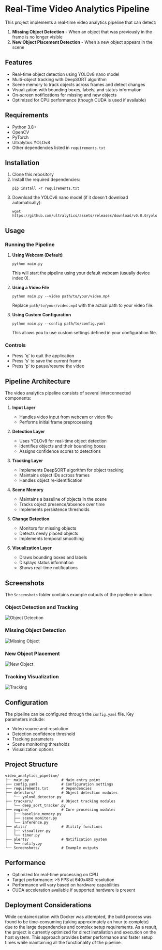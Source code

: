 # Real-Time Video Analytics Pipeline

This project implements a real-time video analytics pipeline that can detect:

1. **Missing Object Detection** - When an object that was previously in the frame is no longer visible
2. **New Object Placement Detection** - When a new object appears in the scene

## Features

- Real-time object detection using YOLOv8 nano model
- Multi-object tracking with DeepSORT algorithm
- Scene memory to track objects across frames and detect changes
- Visualization with bounding boxes, labels, and status information
- On-screen notifications for missing and new objects
- Optimized for CPU performance (though CUDA is used if available)

## Requirements

- Python 3.8+
- OpenCV
- PyTorch
- Ultralytics YOLOv8
- Other dependencies listed in `requirements.txt`

## Installation

1. Clone this repository
2. Install the required dependencies:
   ```
   pip install -r requirements.txt
   ```
3. Download the YOLOv8 nano model (if it doesn't download automatically):
   ```
   wget https://github.com/ultralytics/assets/releases/download/v0.0.0/yolov8n.pt
   ```

## Usage

### Running the Pipeline

1. **Using Webcam (Default)**

   ```
   python main.py
   ```

   This will start the pipeline using your default webcam (usually device index 0).

2. **Using a Video File**

   ```
   python main.py --video path/to/your/video.mp4
   ```

   Replace `path/to/your/video.mp4` with the actual path to your video file.

3. **Using Custom Configuration**
   ```
   python main.py --config path/to/config.yaml
   ```
   This allows you to use custom settings defined in your configuration file.

### Controls

- Press 'q' to quit the application
- Press 's' to save the current frame
- Press 'p' to pause/resume the video

## Pipeline Architecture

The video analytics pipeline consists of several interconnected components:

1. **Input Layer**

   - Handles video input from webcam or video file
   - Performs initial frame preprocessing

2. **Detection Layer**

   - Uses YOLOv8 for real-time object detection
   - Identifies objects and their bounding boxes
   - Assigns confidence scores to detections

3. **Tracking Layer**

   - Implements DeepSORT algorithm for object tracking
   - Maintains object IDs across frames
   - Handles object re-identification

4. **Scene Memory**

   - Maintains a baseline of objects in the scene
   - Tracks object presence/absence over time
   - Implements persistence thresholds

5. **Change Detection**

   - Monitors for missing objects
   - Detects newly placed objects
   - Implements temporal smoothing

6. **Visualization Layer**
   - Draws bounding boxes and labels
   - Displays status information
   - Shows real-time notifications

## Screenshots

The `Screenshots` folder contains example outputs of the pipeline in action:

### Object Detection and Tracking

![Object Detection](Screenshots/Screenshot%202025-04-27%20104059.png)

### Missing Object Detection

![Missing Object](Screenshots/Screenshot%202025-04-27%20104111.png)

### New Object Placement

![New Object](Screenshots/Screenshot%202025-04-27%20104118.png)

### Tracking Visualization

![Tracking](Screenshots/Screenshot%202025-04-27%20104148.png)

## Configuration

The pipeline can be configured through the `config.yaml` file. Key parameters include:

- Video source and resolution
- Detection confidence threshold
- Tracking parameters
- Scene monitoring thresholds
- Visualization options

## Project Structure

```
video_analytics_pipeline/
├── main.py               # Main entry point
├── config.yaml           # Configuration settings
├── requirements.txt      # Dependencies
├── detectors/            # Object detection modules
│   └── yolov8_detector.py
├── trackers/             # Object tracking modules
│   └── deep_sort_tracker.py
├── engine/               # Core processing modules
│   ├── baseline_memory.py
│   ├── scene_monitor.py
│   └── inference.py
├── utils/                # Utility functions
│   ├── visualizer.py
│   └── timer.py
├── alerts/               # Notification system
│   └── notify.py
└── Screenshots/          # Example outputs
```

## Performance

- Optimized for real-time processing on CPU
- Target performance: >5 FPS at 640x480 resolution
- Performance will vary based on hardware capabilities
- CUDA acceleration available if supported hardware is present

## Deployment Considerations

While containerization with Docker was attempted, the build process was found to be time-consuming (taking approximately an hour to complete) due to the large dependencies and complex setup requirements. As a result, the project is currently optimized for direct installation and execution on the host system. This approach provides better performance and faster setup times while maintaining all the functionality of the pipeline.
